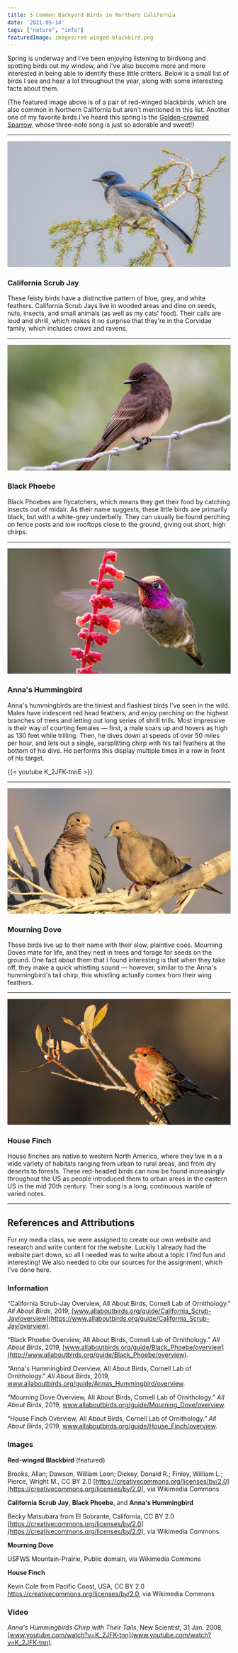 ```yaml
---
title: 5 Common Backyard Birds in Northern California
date: '2021-05-14'
tags: ["nature", "info"]
featuredImage: images/red-winged-blackbird.png
---
```


Spring is underway and I've been enjoying listening to birdsong and spotting birds out my window, and I've also become more and more interested in being able to identify these little critters. Below is a small list of birds I see and hear a lot throughout the year, along with some interesting facts about them. 

(The featured image above is of a pair of red-winged blackbirds, which are also common in Northern California but aren't mentioned in this list. Another one of my favorite birds I've heard this spring is the [Golden-crowned Sparrow](https://www.allaboutbirds.org/guide/Golden-crowned_Sparrow/overview), whose three-note song is just so adorable and sweet!)

---

![California Scrub Jay](california-scrub-jay.png)

### California Scrub Jay

These feisty birds have a distinctive pattern of blue, grey, and white feathers. California Scrub Jays live in wooded areas and dine on seeds, nuts, insects, and small animals (as well as my cats' food). Their calls are loud and shrill, which makes it no surprise that they're in the Corvidae family, which includes crows and ravens.

---

![Black Phoebe](black-phoebe.png)

### Black Phoebe

Black Phoebes are flycatchers, which means they get their food by catching insects out of midair. As their name suggests, these little birds are primarily black, but with a white-grey underbelly. They can usually be found perching on fence posts and low rooftops close to the ground, giving out short, high chirps.

---

![Anna's Hummingbird](annas-hummingbird.png)

### Anna's Hummingbird

Anna's hummingbirds are the tiniest and flashiest birds I've seen in the wild. Males have iridescent red head feathers, and enjoy perching on the highest branches of trees and letting out long series of shrill trills. Most impressive is their way of courting females — first, a male soars up and hovers as high as 130 feet while trilling. Then, he dives down at speeds of over 50 miles per hour, and lets out a single, earsplitting chirp with his tail feathers at the bottom of his dive. He performs this display multiple times in a row in front of his target.

{{< youtube K_2JFK-tnnE >}}

---

![Mourning Dove](mourning-dove.png)

### Mourning Dove

These birds live up to their name with their slow, plaintive coos. Mourning Doves mate for life, and they nest in trees and forage for seeds on the ground. One fact about them that I found interesting is that when they take off, they make a quick whistling sound — however, similar to the Anna's hummingbird's tail chirp, this whistling actually comes from their wing feathers.

---

![House Finch](house-finch.png)

### House Finch

House finches are native to western North America, where they live in a a wide variety of habitats ranging from urban to rural areas, and from dry deserts to forests. These red-headed birds can now be found increasingly throughout the US as people introduced them to urban areas in the eastern US in the mid 20th century. Their song is a long, continuous warble of varied notes.

---

## References and Attributions

For my media class, we were assigned to create our own website and research and write content for the website. Luckily I already had the website part down, so all I needed was to write about a topic I find fun and interesting! We also needed to cite our sources for the assignment, which I've done here.

### Information

“California Scrub-Jay Overview, All About Birds, Cornell Lab of Ornithology.” *All About Birds*, 2019, [www.allaboutbirds.org/guide/California_Scrub-Jay/overview](https://www.allaboutbirds.org/guide/California_Scrub-Jay/overview).

“Black Phoebe Overview, All About Birds, Cornell Lab of Ornithology.” *All About Birds*, 2019, [www.allaboutbirds.org/guide/Black_Phoebe/overview](http://www.allaboutbirds.org/guide/Black_Phoebe/overview).

“Anna's Hummingbird Overview, All About Birds, Cornell Lab of Ornithology.” *All About Birds*, 2019, www.allaboutbirds.org/guide/Annas_Hummingbird/overview.

“Mourning Dove Overview, All About Birds, Cornell Lab of Ornithology.” *All About Birds*, 2019, www.allaboutbirds.org/guide/Mourning_Dove/overview.

“House Finch Overview, All About Birds, Cornell Lab of Ornithology.” *All About Birds*, 2019, www.allaboutbirds.org/guide/House_Finch/overview.

### Images

**Red-winged Blackbird** (featured)

Brooks, Allan; Dawson, William Leon; Dickey, Donald R.; Finley, William L.; Pierce, Wright M., CC BY 2.0 [https://creativecommons.org/licenses/by/2.0](https://creativecommons.org/licenses/by/2.0), via Wikimedia Commons

**California Scrub Jay**, **Black Phoebe**, and **Anna's Hummingbird**

Becky Matsubara from El Sobrante, California, CC BY 2.0 [https://creativecommons.org/licenses/by/2.0](https://creativecommons.org/licenses/by/2.0), via Wikimedia Commons

**Mourning Dove**

USFWS Mountain-Prairie, Public domain, via Wikimedia Commons

**House Finch**

Kevin Cole from Pacific Coast, USA, CC BY 2.0 https://creativecommons.org/licenses/by/2.0, via Wikimedia Commons

### Video

*Anna's Hummingbirds Chirp with Their Tails*, New Scientist, 31 Jan. 2008, [www.youtube.com/watch?v=K_2JFK-tnn](www.youtube.com/watch?v=K_2JFK-tnn). 
